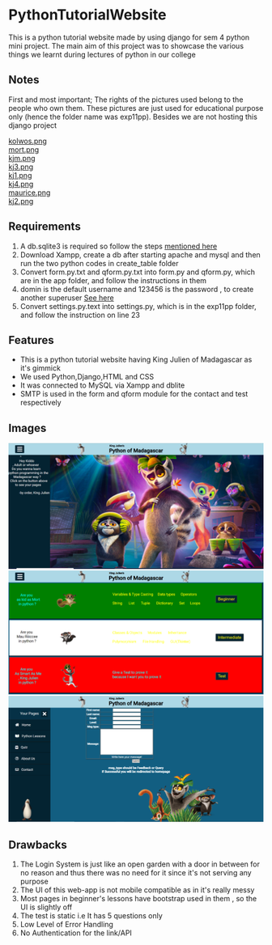 # PythonTutorialWebsite
This is a python tutorial website made by using django for sem 4 python mini project. The main aim of this project was to showcase the various things we learnt during lectures of python in our college

## Notes
First and most important; The rights of the pictures used belong to the people who own them. These pictures are just used for educational purpose only (hence the folder name was exp11pp). Besides we are not hosting this django project 

<a href="https://www.cleanpng.com/png-madagascar-penguins-png-50927/"> kolwos.png</a><br>
<a href="https://www.cleanpng.com/png-julien-mort-madagascar-lemur-dreamworks-cute-squir-82094/">mort.png</a><br>
<a href="https://www.cleanpng.com/png-the-all-hail-king-julien-show-madagascar-dreamwork-909668/">kjm.png</a><br>
<a href="https://www.cleanpng.com/png-julien-lemur-madagascar-film-dreamworks-animation-1219112/">kj3.png</a><br>
<a href="https://www.cleanpng.com/png-julien-lemurs-mort-madagascar-ring-tailed-lemur-ma-4018067/">kj1.png</a><br>
<a href="https://www.cleanpng.com/png-julien-madagascar-lemur-youtube-animation-2081942/">kj4.png</a><br>
<a href="https://www.cleanpng.com/png-julien-lemur-madagascar-animation-character-lilo-782552/">maurice.png</a><br>
<a href="https://images.app.goo.gl/XrgMYDo3NPcKysUd8">kj2.png</a>

## Requirements
1. A db.sqlite3 is required so follow the steps <a href="https://www.delftstack.com/howto/django/django-reset-database/">mentioned here</a>
2. Download Xampp, create a db after starting apache and mysql and then run the two python codes in create_table folder
3. Convert form.py.txt and qform.py.txt into form.py and qform.py, which are in the app folder, and follow the instructions in them
4. domin is the default username and 123456 is the password , to create another superuser <a href="https://docs.djangoproject.com/en/1.8/intro/tutorial02/">See here</a>
5. Convert settings.py.text into settings.py, which is in the exp11pp folder, and follow the instruction on line 23

## Features 
* This is a python tutorial website having King Julien of Madagascar as it's gimmick
* We used Python,Django,HTML and CSS
* It was connected to MySQL via Xampp and dblite
* SMTP is used in the form and qform module for the contact and test respectively

## Images
![](img/img1.PNG)
![](img/img2.PNG)
![](img/img3.PNG)

## Drawbacks
1. The Login System is just like an open garden with a door in between for no reason and thus there was no need for it since it's not serving any purpose
2. The UI of this web-app is not mobile compatible as in it's really messy
3. Most pages in beginner's lessons have bootstrap used in them , so the UI is slightly off
4. The test is static i.e It has 5 questions only
5. Low Level of Error Handling
6. No Authentication for the link/API